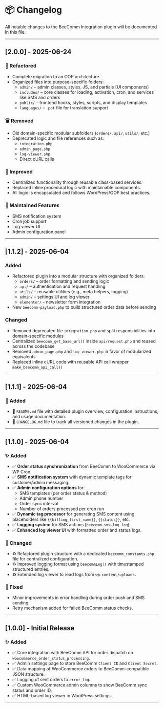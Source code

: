 # 📦 Changelog

All notable changes to the BeeComm Integration plugin will be documented in this file.

---

## [2.0.0] - 2025-06-24

### 🧱 Refactored

- Complete migration to an OOP architecture.
- Organized files into purpose-specific folders:
  - `admin/` – admin classes, styles, JS, and partials (UI components)
  - `includes/` – core classes for loading, activation, cron, and services like SMS and orders
  - `public/` – frontend hooks, styles, scripts, and display templates
  - `languages/` – `.pot` file for translation support

### 🗑️ Removed

- Old domain-specific modular subfolders (`orders/`, `api/`, `utils/`, etc.)
- Deprecated logic and file references such as:
  - `integration.php`
  - `admin_page.php`
  - `log-viewer.php`
  - Direct cURL calls

### 🚀 Improved

- Centralized functionality through reusable class-based services.
- Replaced inline procedural logic with maintainable components.
- All logic is encapsulated and follows WordPress/OOP best practices.

### 🧪 Maintained Features

- SMS notification system
- Cron job support
- Log viewer UI
- Admin configuration panel

---

## [1.1.2] - 2025-06-04

### Added

- Refactored plugin into a modular structure with organized folders:
  - `orders/` – order formatting and sending logic
  - `api/` – authentication and request handling
  - `utils/` – reusable utilities (e.g., meta helpers, logging)
  - `admin/` – settings UI and log viewer
  - `elementor/` – newsletter form integration
- New `beecomm-payload.php` to build structured order data before sending

### Changed

- Removed deprecated file `integration.php` and split responsibilities into domain-specific modules
- Centralized `beecomm_get_base_url()` inside `api/request.php` and reused across the codebase
- Removed `admin_page.php` and `log-viewer.php` in favor of modularized equivalents
- Replaced inline cURL code with reusable API call wrapper `make_beecomm_api_call()`

---

## [1.1.1] - 2025-06-04

### 📝 Added

- 📘 `README.md` file with detailed plugin overview, configuration instructions, and usage documentation.
- 🧾 `CHANGELOG.md` file to track all versioned changes in the plugin.

---

## [1.1.0] - 2025-06-04

### ✨ Added

- ✅ **Order status synchronization** from BeeComm to WooCommerce via WP Cron.
- ✅ **SMS notification system** with dynamic template tags for customer/admin messaging.
- ✅ **Admin configuration options** for:
  - SMS templates (per order status & method)
  - Admin phone number
  - Order sync interval
  - Number of orders processed per cron run
- ✅ **Dynamic tag processor** for generating SMS content using placeholders like `{{billing_first_name}}`, `{{status}}`, etc.
- ✅ **Logging system** for SMS actions (`beecomm-sms-log.log`).
- ✅ **Enhanced log viewer UI** with formatted order and status logs.

### 🧱 Changed

- ♻️ Refactored plugin structure with a dedicated `beecomm_constants.php` file for centralized configuration.
- ♻️ Improved logging format using `beecommLog()` with timestamped structured entries.
- ♻️ Extended log viewer to read logs from `wp-content/uploads`.

### 🐛 Fixed

- Minor improvements in error handling during order push and SMS sending.
- Retry mechanism added for failed BeeComm status checks.

---

## [1.0.0] - Initial Release

### ✨ Added

- ✅ Core integration with BeeComm API for order dispatch on `woocommerce_order_status_processing`.
- ✅ Admin settings page to store BeeComm `Client ID` and `Client Secret`.
- ✅ Data mapping of WooCommerce orders to BeeComm-compatible JSON structure.
- ✅ Logging of sent orders to `error_log`.
- ✅ Custom WooCommerce admin columns to show BeeComm sync status and order ID.
- ✅ HTML-based log viewer in WordPress settings.

---
